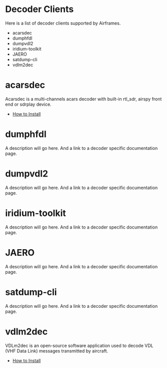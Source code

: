 # Decoder Clients

Here is a list of decoder clients supported by Airframes.

* acarsdec
* dumphfdl
* dumpvdl2
* iridium-toolkit
* JAERO
* satdump-cli
* vdlm2dec

# acarsdec

Acarsdec is a multi-channels acars decoder with built-in rtl_sdr, airspy front end or sdrplay device.

- [How to Install](install-acarsdec)

# dumphfdl

A description will go here. And a link to a decoder specific documentation page.

# dumpvdl2

A description will go here. And a link to a decoder specific documentation page.

# iridium-toolkit

A description will go here. And a link to a decoder specific documentation page.

# JAERO

A description will go here. And a link to a decoder specific documentation page.

# satdump-cli

A description will go here. And a link to a decoder specific documentation page.

# vdlm2dec

VDLm2dec is an open-source software application used to decode VDL (VHF Data Link) messages transmitted by aircraft.

- [How to Install](install-vdlm2dec)
